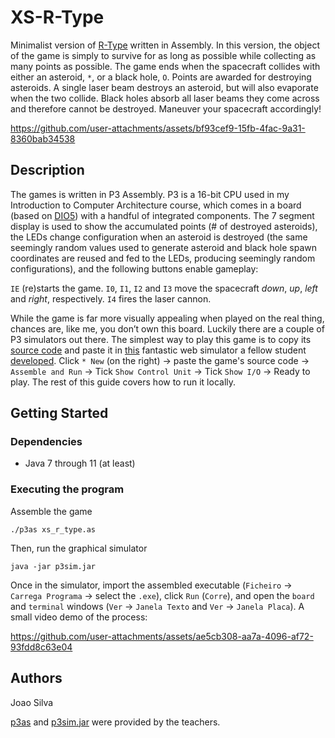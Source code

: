 # XS-R-Type

Minimalist version of [R-Type](https://en.wikipedia.org/wiki/R-Type) written in Assembly. In this version, the object of the game is simply to survive for as long as possible while collecting as many points as possible. The game ends when the spacecraft collides with either an asteroid, `*`, or a black hole, `O`. Points are awarded for destroying asteroids. A single laser beam destroys an asteroid, but will also evaporate when the two collide. Black holes absorb all laser beams they come across and therefore cannot be destroyed. Maneuver your spacecraft accordingly!

https://github.com/user-attachments/assets/bf93cef9-15fb-4fac-9a31-8360bab34538

## Description

The games is written in P3 Assembly. P3 is a 16-bit CPU used in my Introduction to Computer Architecture course, which comes in a board (based on [DIO5](https://digilent.com/reference/_media/dio5/dio5_rm.pdf)) with a handful of integrated components. The 7 segment display is used to show the accumulated points (# of destroyed asteroids), the LEDs change configuration when an asteroid is destroyed (the same seemingly random values used to generate asteroid and black hole spawn coordinates are reused and fed to the LEDs, producing seemingly random configurations), and the following buttons enable gameplay:

`IE` (re)starts the game.
`I0`, `I1`, `I2` and `I3` move the spacecraft *down*, *up*, *left* and *right*, respectively.
`I4` fires the laser cannon.

While the game is far more visually appealing when played on the real thing, chances are, like me, you don’t own this board. Luckily there are a couple of P3 simulators out there. The simplest way to play this game is to copy its [source code](xs_r_type.as) and paste it in [this](https://p3js.goncalomb.com/) fantastic web simulator a fellow student [developed](https://github.com/goncalomb/p3js). Click `* New` (on the right) -> paste the game's source code -> `Assemble and Run` -> Tick `Show Control Unit` -> Tick `Show I/O` -> Ready to play. The rest of this guide covers how to run it locally.

## Getting Started

### Dependencies

* Java 7 through 11 (at least)

### Executing the program

Assemble the game
```
./p3as xs_r_type.as
```
Then, run the graphical simulator
```
java -jar p3sim.jar
```

Once in the simulator, import the assembled executable (`Ficheiro` -> `Carrega Programa` -> select the `.exe`), click `Run` (`Corre`), and open the `board` and `terminal` windows (`Ver` -> `Janela Texto` and `Ver` -> `Janela Placa`). A small video demo of the process:

https://github.com/user-attachments/assets/ae5cb308-aa7a-4096-af72-93fdd8c63e04

## Authors

Joao Silva

[p3as](p3as) and [p3sim.jar](p3sim.jar) were provided by the teachers.

